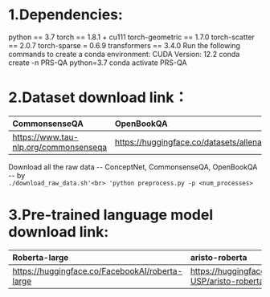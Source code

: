 1.Dependencies:
======================
python == 3.7
torch == 1.8.1 + cu111
torch-geometric == 1.7.0
torch-scatter == 2.0.7
torch-sparse = 0.6.9
transformers == 3.4.0
Run the following commands to create a conda environment:
CUDA Version: 12.2
conda create -n PRS-QA python=3.7
conda activate PRS-QA

2.Dataset download link：
=======================
| CommonsenseQA | OpenBookQA | medqa-usmle |  
| :--- | :--- | :--- |  
| https://www.tau-nlp.org/commonsenseqa | https://huggingface.co/datasets/allenai/openbookqa | https://github.com/jind11/MedQA |  


Download all the raw data -- ConceptNet, CommonsenseQA, OpenBookQA -- by <br>
`./download_raw_data.sh'<br>
'python preprocess.py -p <num_processes>`


3.Pre-trained language model download link:
==========================================
| Roberta-large | aristo-roberta | SapBERT |  
| :--- | :---| :--- |  
| https://huggingface.co/FacebookAI/roberta-large | https://huggingface.co/LIAMF-USP/aristo-roberta | https://huggingface.co/cambridgeltl/SapBERT-from-PubMedBERT-fulltext |  
